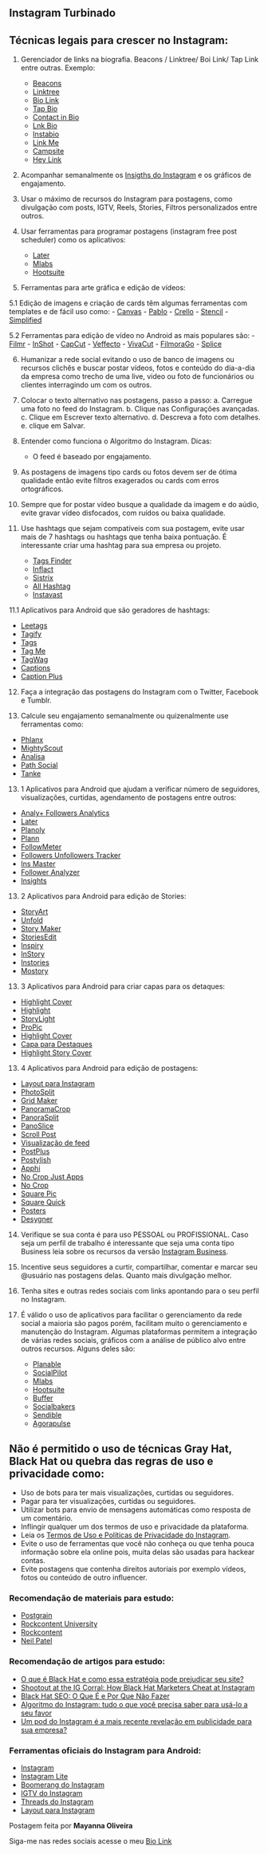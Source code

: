 ## Instagram Turbinado

## Técnicas legais para crescer no Instagram:

1. Gerenciador de links na biografia. Beacons / Linktree/ Boi Link/ Tap Link entre outras. Exemplo:
	- [Beacons](https://beacons.ai/mayannaoliveira)
	- [Linktree](https://linktr.ee/mayannaoliveira)
	- [Bio Link](https://mayanna.bio.link/)
	- [Tap Bio](https://tap.bio/@mayanna)
	- [Contact in Bio](https://www.contactinbio.com/)
	- [Lnk Bio](https://lnk.bio/pt/)
	- [Instabio](https://instabio.cc/)
	- [Link Me](https://linkme.bio/)
	- [Campsite](https://campsite.bio/)
	- [Hey Link](https://heylink.me/)
	
2. Acompanhar semanalmente os [Insigths do Instagram](https://help.instagram.com/1533933820244654) e os gráficos de engajamento.

3. Usar o máximo de recursos do Instagram para postagens, como divulgação com posts, IGTV, Reels, Stories, Filtros personalizados entre outros.

4. Usar ferramentas para programar postagens (instagram free post scheduler) como os aplicativos:
	- [Later](https://later.com/) 
	- [Mlabs](https://www.mlabs.com.br/) 
	- [Hootsuite](https://www.hootsuite.com/pt/)

5. Ferramentas para arte gráfica e edição de vídeos:

5.1 Edição de imagens e criação de cards têm algumas ferramentas com templates e de fácil uso como:
	- [Canvas](https://www.canva.com/) 
	- [Pablo](https://pablo.buffer.com/) 
	- [Crello](https://crello.com/pt/)
	- [Stencil](https://getstencil.com/)
	- [Simplified](https://simplified.app/)
	
5.2 Ferramentas para edição de vídeo no Android as mais populares são:
	- [Filmr](https://play.google.com/store/apps/details?id=com.filmrapp.videoeditor)
	- [InShot](https://play.google.com/store/apps/details?id=com.camerasideas.instashot)
	- [CapCut](https://play.google.com/store/apps/details?id=com.lemon.lvoverseas)
	- [Veffecto](https://play.google.com/store/apps/details?id=com.enjoyvdedit.veffecto)
	- [VivaCut](https://play.google.com/store/apps/details?id=com.videoeditorpro.android)
	- [FilmoraGo](https://play.google.com/store/apps/details?id=com.wondershare.filmorago)
	- [Splice](https://play.google.com/store/apps/details?id=com.splice.video.editor)

6. Humanizar a rede social evitando o uso de banco de imagens ou recursos clichês e buscar postar vídeos, fotos e conteúdo do dia-a-dia da empresa como trecho de uma live, video ou foto de funcionários ou clientes interragindo um com os outros.

7. Colocar o texto alternativo nas postagens, passo a passo:
	a. Carregue uma foto no feed do Instagram.
	b. Clique nas Configurações avançadas.
	c. Clique em Escrever texto alternativo.
	d. Descreva a foto com detalhes. 
	e. clique em Salvar.

8. Entender como funciona o Algoritmo do Instagram. Dicas:
	-  O feed é baseado por engajamento.

9. As postagens de imagens tipo cards ou fotos devem ser de ótima qualidade então evite filtros exagerados ou cards com erros ortográficos.

10. Sempre que for postar vídeo busque a qualidade da imagem e do aúdio, evite gravar vídeo disfocados, com ruídos ou baixa qualidade.

11. Use hashtags que sejam compatíveis com sua postagem, evite usar mais de 7 hashtags ou hashtags que tenha baixa pontuação. É interessante criar uma hashtag para sua empresa ou projeto.

	- [Tags Finder](https://www.tagsfinder.com/pt-br/)
	- [Inflact](https://inflact.com/tools/instagram-hashtag-generator/)
	- [Sistrix](https://app.sistrix.com/en/instagram-hashtags)
	- [All Hashtag](https://www.all-hashtag.com/hashtag-generator.php)
	- [Instavast](https://instavast.com/instagram-hashtag-generator/)

11.1 Aplicativos para Android que são geradores de hashtags:

- [Leetags](https://play.google.com/store/apps/details?id=com.leetags)
- [Tagify](https://play.google.com/store/apps/details?id=com.gongadev.hashtagram)
- [Tags](https://play.google.com/store/apps/details?id=com.sunraylabs.socialtags)
- [Tag Me](https://play.google.com/store/apps/details?id=com.joetschn.tag.me)
- [TagWag](https://play.google.com/store/apps/details?id=ai.tagwag.caption)
- [Captions](https://play.google.com/store/apps/details?id=com.caption.for.instagram.photos)
- [Caption Plus](https://play.google.com/store/apps/details?id=nbots.com.captionplus)

12. Faça a integração das postagens do Instagram com o Twitter, Facebook e Tumblr.

13. Calcule seu engajamento semanalmente ou quizenalmente use ferramentas como:

- [Phlanx](https://phlanx.com/engagement-calculator)
- [MightyScout](https://mightyscout.com/engagement-calculator)
- [Analisa](https://analisa.io/InstagramAnalytics-embed-code-widget)
- [Path Social](https://www.pathsocial.com/instagram-engagement-calculator)
- [Tanke](https://www.tanke.fr/en/instagram-engagement-rate-calculator-2)
	
	
13. 1  Aplicativos para Android que ajudam a verificar número de seguidores, visualizações, curtidas, agendamento de postagens entre outros:

- [Analy+ Followers Analytics](https://play.google.com/store/apps/details?id=com.analyplus.app)
- [Later](https://play.google.com/store/apps/details?id=me.latergram.latergramme)
- [Planoly](https://play.google.com/store/apps/details?id=com.planoly.android)
- [Plann](https://play.google.com/store/apps/details?id=com.webhaus.planyourgramScheduler)
- [FollowMeter](https://play.google.com/store/apps/details?id=com.beakerapps.instameter2)
- [Followers Unfollowers Tracker](https://play.google.com/store/apps/details?id=com.unfollowers.likes.tracker)
-  [Ins Master](https://play.google.com/store/apps/details?id=com.ins.reports.analyzer.insta.followers.tracker)
- [Follower Analyzer](https://play.google.com/store/apps/details?id=com.maximolab.followeranalyzer)
-  [Insights](https://play.google.com/store/apps/details?id=followers.tracker.instagram.analyzer)
	
13. 2  Aplicativos para Android para edição de Stories:

- [StoryArt](https://play.google.com/store/apps/details?id=com.ryzenrise.storyart)
-  [Unfold](https://play.google.com/store/apps/details?id=com.moonlab.unfold)
-  [Story Maker](https://play.google.com/store/apps/details?id=com.m3apps.storymaker)
-  [StoriesEdit](https://play.google.com/store/apps/details?id=com.planoly.storiesedit)
-  [Inspiry](https://play.google.com/store/apps/details?id=app.inspiry)
-  [InStory](https://play.google.com/store/apps/details?id=darkmode.theme.ig.sms.fb.android)
- [Instories](https://play.google.com/store/apps/details?id=io.instories)
-  [Mostory](https://play.google.com/store/apps/details?id=com.cerdillac.animatedstorymaker)

13. 3 Aplicativos para Android para criar capas para os detaques:

- [Highlight Cover](https://play.google.com/store/apps/details?id=com.ryzenrise.storyhighlightmaker)
- [Highlight](https://play.google.com/store/apps/details?id=mobi.highlight.app)
- [StoryLight](https://play.google.com/store/apps/details?id=com.highlight.cover.maker.for.instagram.story.creator.storylight)
- [ProPic](https://play.google.com/store/apps/details?id=com.circle.profile.picture.border.maker.dp.instagram)
- [Highlight Cover](https://play.google.com/store/apps/details?id=io.inspiringapps.highlights.covers.instagram.story)
- [Capa para Destaques](https://play.google.com/store/apps/details?id=com.Creative.Story.Highlight.Icons.Cover.Maker.App)
- [Highlight Story Cover](https://play.google.com/store/apps/details?id=highlight.covermaker.instagram.storyicons.logo.highlightapp)

13. 4 Aplicativos para Android para edição de postagens:

- [Layout para Instagram](https://play.google.com/store/apps/details?id=com.instagram.layout)
- [PhotoSplit](https://play.google.com/store/apps/details?id=co.techpositive.photosplit)
- [Grid Maker](https://play.google.com/store/apps/details?id=com.wrongturn.ninecutforinstagram)
- [PanoramaCrop](https://play.google.com/store/apps/details?id=pt.muffin.instapanorama)
- [PanoraSplit](https://play.google.com/store/apps/details?id=co.techpositive.panoramasplit)
- [PanoSlice](https://play.google.com/store/apps/details?id=com.panoslice.panoslicepro)
- [Scroll Post](https://play.google.com/store/apps/details?id=com.scroll.post.for.instagram.panorama.caro)
- [Visualização de feed](https://play.google.com/store/apps/details?id=com.charlyberthet.instagramfeedpreview)
- [PostPlus](https://play.google.com/store/apps/details?id=com.post.maker.for.instagram.socialmedia.creator.postplus)
- [Postylish](https://play.google.com/store/apps/details?id=com.gongadev.postylish)
- [Apphi](https://play.google.com/store/apps/details?id=com.apphi.android.post)
- [No Crop Just Apps](https://play.google.com/store/apps/details?id=com.no.crop.app.for.whatsapp.instagram)
- [No Crop](https://play.google.com/store/apps/details?id=com.rcplatform.nocrop)
- [Square Pic](https://play.google.com/store/apps/details?id=nocrop.photoeditor.squarepic)
- [Square Quick](https://play.google.com/store/apps/details?id=nocrop.photoeditor.squarequick)
- [Posters](https://play.google.com/store/apps/details?id=com.kvadgroup.posters)
- [Desygner](https://play.google.com/store/apps/details?id=com.delgeo.desygner)

14. Verifique se sua conta é para uso PESSOAL ou PROFISSIONAL. Caso seja um perfil de trabalho é interessante que seja uma conta tipo Business leia sobre os recursos da versão [Instagram Business](https://business.instagram.com/?locale=pt_BR).

15. Incentive seus seguidores a curtir, compartilhar, comentar e marcar seu @usuário nas postagens delas. Quanto mais divulgação melhor.

16. Tenha sites e outras redes sociais com links apontando para o seu perfil no Instagram.

17. É válido o uso de aplicativos para facilitar o gerenciamento da rede social a maioria são pagos porém, facilitam muito o gerenciamento e manutenção do Instagram. Algumas plataformas permitem a integração de várias redes sociais, gráficos com a análise de público alvo entre outros recursos. Alguns deles são:

	- [Planable](https://planable.io/)
	- [SocialPilot](https://www.socialpilot.co/)
	- [Mlabs](https://www.mlabs.com.br/)
	- [Hootsuite](https://www.hootsuite.com/pt/)
	- [Buffer](https://buffer.com/)
	- [Socialbakers](https://www.socialbakers.com/)
	- [Sendible](https://www.sendible.com/)
	- [Agorapulse](https://www.agorapulse.com/)

## Não é permitido o uso de técnicas Gray Hat, Black Hat ou quebra das regras de uso e privacidade como:
- Uso de bots para ter mais visualizações, curtidas ou seguidores.
- Pagar para ter visualizações, curtidas ou seguidores.
- Utilizar bots para envio de mensagens automáticas como resposta de um comentário.
- Inflingir qualquer um dos termos de uso e privacidade da plataforma.
- Leia os [Termos de Uso e Políticas de Privacidade do Instagram](https://pt-br.facebook.com/help/instagram/478745558852511).
- Evite o uso de ferramentas que você não conheça ou que tenha pouca informação sobre ela online pois, muita delas são usadas para hackear contas.
- Evite postagens que contenha direitos autoriais por exemplo vídeos, fotos ou conteúdo de outro influencer.

### Recomendação de materiais para estudo:

- [Postgrain](https://postgrain.com/materiais)
- [Rockcontent University](https://university.br.rockcontent.com)
- [Rockcontent](https://rockcontent.com/br/recursos)
- [Neil Patel](https://neilpatel.com/br/blog)

### Recomendação de artigos para estudo:

- [O que é Black Hat e como essa estratégia pode prejudicar seu site?](https://rockcontent.com/br/blog/black-hat)
- [Shootout at the IG Corral: How Black Hat Marketers Cheat at Instagram](https://www.eminentseo.com/blog/ig-corral-black-hat-marketers-cheat-instagram)
- [Black Hat SEO: O Que É e Por Que Não Fazer](https://neilpatel.com/br/blog/black-hat-seo-desvendado-7-taticas-absurdas-que-geraram-grandes-resultados)
- [Algoritmo do Instagram: tudo o que você precisa saber para usá-lo a seu favor](https://blog.bume.com/algoritmo-do-instagram)
- [Um pod do Instagram é a mais recente revelação em publicidade para sua empresa?](https://www.criatura.com.br/social-media/um-pod-do-instagram-e-a-mais-recente-revelacao-em-publicidade-para-sua-empresa)

### Ferramentas oficiais do Instagram para Android:

- [Instagram](https://play.google.com/store/apps/details?id=com.instagram.android)
- [Instagram Lite](https://play.google.com/store/apps/details?id=com.instagram.lite)
- [Boomerang do Instagram](https://play.google.com/store/apps/details?id=com.instagram.boomerang)
- [IGTV do Instagram](https://play.google.com/store/apps/details?id=com.instagram.igtv)
- [Threads do Instagram](https://play.google.com/store/apps/details?id=com.instagram.threadsapp)
- [Layout para Instagram](https://play.google.com/store/apps/details?id=com.instagram.layout)
 
 Postagem feita por **Mayanna Oliveira**
 
 Siga-me nas redes sociais acesse o meu [Bio Link](https://mayanna.bio.link/)